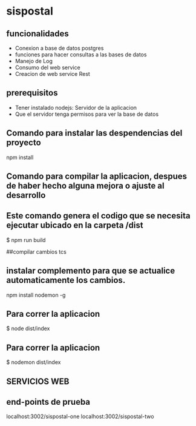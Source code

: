 # sispostal

## funcionalidades
- Conexion a base de datos postgres
- funciones para hacer consultas a las bases de datos
- Manejo de Log
- Consumo del web service
- Creacion de web service Rest

## prerequisitos
- Tener instalado nodejs:         Servidor de la aplicacion
- Que el servidor tenga permisos para ver la base de datos

## Comando para instalar las despendencias del proyecto
npm install

## Comando para compilar la aplicacion, despues de haber hecho alguna mejora o ajuste al desarrollo
## Este comando genera el codigo que se necesita ejecutar ubicado en la carpeta /dist
$ npm run build

##compilar cambios
tcs

## instalar complemento para que se actualice automaticamente los cambios.
npm install nodemon -g

## Para correr la aplicacion
$ node dist/index

## Para correr la aplicacion
$ nodemon dist/index



## SERVICIOS WEB

## end-points de prueba
localhost:3002/sispostal-one
localhost:3002/sispostal-two